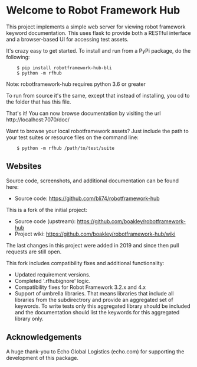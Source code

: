 # Welcome to Robot Framework Hub

This project implements a simple web server for viewing robot
framework keyword documentation. This uses flask to provide
both a RESTful interface and a browser-based UI for accessing
test assets.

It's crazy easy to get started. To install and run from a PyPi
package, do the following:

```
    $ pip install robotframework-hub-bli
    $ python -m rfhub
```

Note: robotframework-hub requires python 3.6 or greater

To run from source it's the same, except that instead of
installing, you cd to the folder that has this file.

That's it! You can now browse documentation by visiting the url
http://localhost:7070/doc/

Want to browse your local robotframework assets? Just include
the path to your test suites or resource files on the command
line:

```
    $ python -m rfhub /path/to/test/suite
```


## Websites

Source code, screenshots, and additional documentation can be
found here:

* Source code: https://github.com/bli74/robotframework-hub

This is a fork of the initial project:

* Source code (upstream): https://github.com/boakley/robotframework-hub
* Project wiki: https://github.com/boakley/robotframework-hub/wiki

The last changes in this project were added in 2019 and since then
pull requests are still open.

This fork includes compatibility fixes and additional functionality:

* Updated requirement versions.
* Completed '.rfhubignore' logic.
* Compatibility fixes for Robot Framework 3.2.x and 4.x
* Support of umbrella libraries.
  That means libraries that include all libraries from the subdirectrory
  and provide an aggregated set of keywords.
  To write tests only this aggregated library should be included and
  the documentation should list the keywords for this aggregated library only.

## Acknowledgements

A huge thank-you to Echo Global Logistics (echo.com) for supporting
the development of this package.
